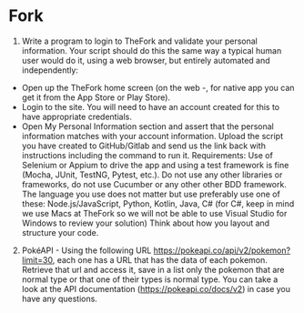 # Fork
 
1) Write a program to login to TheFork and validate your personal information. Your script should do this the same way a typical human user would do it, using a web browser, but entirely automated and independently:
* Open up the TheFork home screen (on the web -, for native app you can get it from the App Store or Play Store).
* Login to the site. You will need to have an account created for this to have appropriate credentials.
* Open My Personal Information section and assert that the personal information matches with your account information.
Upload the script you have created to GitHub/Gitlab and send us the link back with instructions including the command to run it.
Requirements:
Use of Selenium or Appium to drive the app and using a test framework is fine (Mocha, JUnit, TestNG, Pytest, etc.).
Do not use any other libraries or frameworks, do not use Cucumber or any other other BDD framework.
The language you use does not matter but use preferably use one of these: Node.js/JavaScript, Python, Kotlin, Java, C# (for C#, keep in mind we use Macs at TheFork so we will not be able to use Visual Studio for Windows to review your solution)
Think about how you layout and structure your code.

2) PokéAPI - Using the following URL https://pokeapi.co/api/v2/pokemon?limit=30,  each one has a URL that has the data of each pokemon. Retrieve that url and access it, save in a list only the pokemon that are normal type or that one of their types is normal type.
You can take a look at the API documentation (https://pokeapi.co/docs/v2) in case you have any questions.
